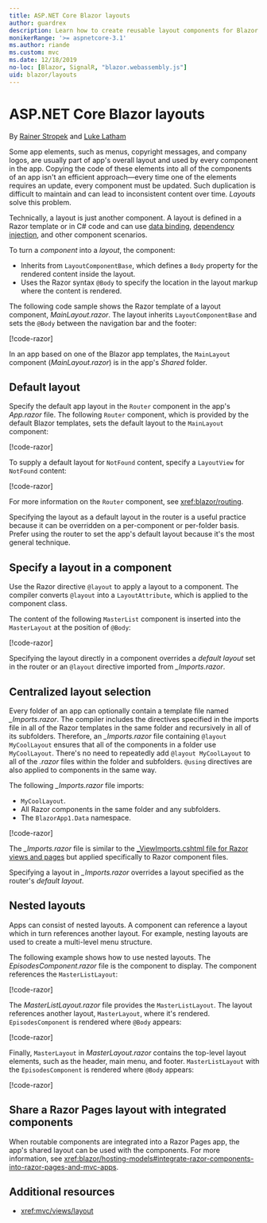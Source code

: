 ```yaml
---
title: ASP.NET Core Blazor layouts
author: guardrex
description: Learn how to create reusable layout components for Blazor apps.
monikerRange: '>= aspnetcore-3.1'
ms.author: riande
ms.custom: mvc
ms.date: 12/18/2019
no-loc: [Blazor, SignalR, "blazor.webassembly.js"]
uid: blazor/layouts
---
```

# ASP.NET Core Blazor layouts

By [Rainer Stropek](https://www.timecockpit.com) and [Luke Latham](https://github.com/guardrex)

Some app elements, such as menus, copyright messages, and company logos, are usually part of app's overall layout and used by every component in the app. Copying the code of these elements into all of the components of an app isn't an efficient approach&mdash;every time one of the elements requires an update, every component must be updated. Such duplication is difficult to maintain and can lead to inconsistent content over time. *Layouts* solve this problem.

Technically, a layout is just another component. A layout is defined in a Razor template or in C# code and can use [data binding](xref:blazor/components#data-binding), [dependency injection](xref:blazor/dependency-injection), and other component scenarios.

To turn a *component* into a *layout*, the component:

* Inherits from `LayoutComponentBase`, which defines a `Body` property for the rendered content inside the layout.
* Uses the Razor syntax `@Body` to specify the location in the layout markup where the content is rendered.

The following code sample shows the Razor template of a layout component, *MainLayout.razor*. The layout inherits `LayoutComponentBase` and sets the `@Body` between the navigation bar and the footer:

[!code-razor[](layouts/sample_snapshot/3.x/MainLayout.razor?highlight=1,13)]

In an app based on one of the Blazor app templates, the `MainLayout` component (*MainLayout.razor*) is in the app's *Shared* folder.

## Default layout

Specify the default app layout in the `Router` component in the app's *App.razor* file. The following `Router` component, which is provided by the default Blazor templates, sets the default layout to the `MainLayout` component:

[!code-razor[](layouts/sample_snapshot/3.x/App1.razor?highlight=3)]

To supply a default layout for `NotFound` content, specify a `LayoutView` for `NotFound` content:

[!code-razor[](layouts/sample_snapshot/3.x/App2.razor?highlight=6-9)]

For more information on the `Router` component, see <xref:blazor/routing>.

Specifying the layout as a default layout in the router is a useful practice because it can be overridden on a per-component or per-folder basis. Prefer using the router to set the app's default layout because it's the most general technique.

## Specify a layout in a component

Use the Razor directive `@layout` to apply a layout to a component. The compiler converts `@layout` into a `LayoutAttribute`, which is applied to the component class.

The content of the following `MasterList` component is inserted into the `MasterLayout` at the position of `@Body`:

[!code-razor[](layouts/sample_snapshot/3.x/MasterList.razor?highlight=1)]

Specifying the layout directly in a component overrides a *default layout* set in the router or an `@layout` directive imported from *_Imports.razor*.

## Centralized layout selection

Every folder of an app can optionally contain a template file named *_Imports.razor*. The compiler includes the directives specified in the imports file in all of the Razor templates in the same folder and recursively in all of its subfolders. Therefore, an *_Imports.razor* file containing `@layout MyCoolLayout` ensures that all of the components in a folder use `MyCoolLayout`. There's no need to repeatedly add `@layout MyCoolLayout` to all of the *.razor* files within the folder and subfolders. `@using` directives are also applied to components in the same way.

The following *_Imports.razor* file imports:

* `MyCoolLayout`.
* All Razor components in the same folder and any subfolders.
* The `BlazorApp1.Data` namespace.
 
[!code-razor[](layouts/sample_snapshot/3.x/_Imports.razor)]

The *_Imports.razor* file is similar to the [_ViewImports.cshtml file for Razor views and pages](xref:mvc/views/layout#importing-shared-directives) but applied specifically to Razor component files.

Specifying a layout in *_Imports.razor* overrides a layout specified as the router's *default layout*.

## Nested layouts

Apps can consist of nested layouts. A component can reference a layout which in turn references another layout. For example, nesting layouts are used to create a multi-level menu structure.

The following example shows how to use nested layouts. The *EpisodesComponent.razor* file is the component to display. The component references the `MasterListLayout`:

[!code-razor[](layouts/sample_snapshot/3.x/EpisodesComponent.razor?highlight=1)]

The *MasterListLayout.razor* file provides the `MasterListLayout`. The layout references another layout, `MasterLayout`, where it's rendered. `EpisodesComponent` is rendered where `@Body` appears:

[!code-razor[](layouts/sample_snapshot/3.x/MasterListLayout.razor?highlight=1,9)]

Finally, `MasterLayout` in *MasterLayout.razor* contains the top-level layout elements, such as the header, main menu, and footer. `MasterListLayout` with the `EpisodesComponent` is rendered where `@Body` appears:

[!code-razor[](layouts/sample_snapshot/3.x/MasterLayout.razor?highlight=6)]

## Share a Razor Pages layout with integrated components

When routable components are integrated into a Razor Pages app, the app's shared layout can be used with the components. For more information, see <xref:blazor/hosting-models#integrate-razor-components-into-razor-pages-and-mvc-apps>.

## Additional resources

* <xref:mvc/views/layout>
